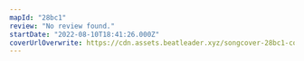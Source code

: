 ```yaml
---
mapId: "28bc1"
review: "No review found."
startDate: "2022-08-10T18:41:26.000Z"
coverUrlOverwrite: https://cdn.assets.beatleader.xyz/songcover-28bc1-cover.jpg
---
```

